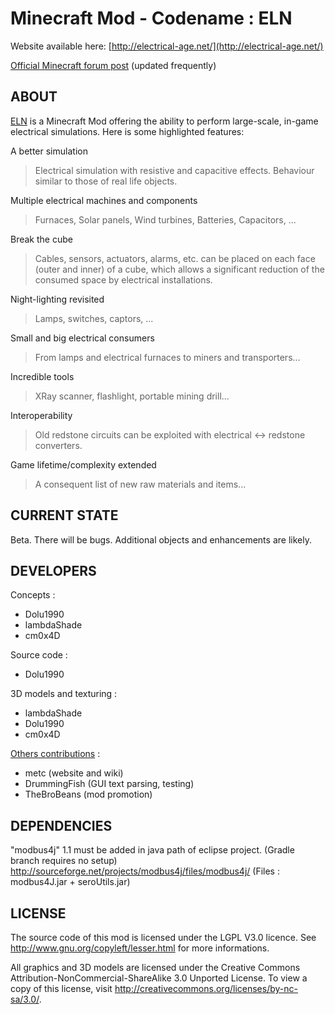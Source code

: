 # Minecraft Mod - Codename : ELN

Website available here: [http://electrical-age.net/](http://electrical-age.net/)

[Official Minecraft forum post](http://www.minecraftforum.net/topic/2741783-172forge-electrical-age-mod-beta-146/) (updated frequently)

## ABOUT
[ELN](http://electrical-age.net/) is a Minecraft Mod offering the ability to perform large-scale, in-game electrical simulations. Here is some highlighted features:

A better simulation
> Electrical simulation with resistive and capacitive effects. Behaviour similar to those of real life objects.
	
Multiple electrical machines and components
> Furnaces, Solar panels, Wind turbines, Batteries, Capacitors, ...
	
Break the cube
> Cables, sensors, actuators, alarms, etc. can be placed on each face (outer and inner) of a cube, which allows a significant reduction of the consumed space by electrical installations.
	
Night-lighting revisited
> Lamps, switches, captors, ...
	
Small and big electrical consumers
> From lamps and electrical furnaces to miners and transporters...

Incredible tools
> XRay scanner, flashlight, portable mining drill...

Interoperability
> Old redstone circuits can be exploited with electrical <-> redstone converters.
	
Game lifetime/complexity extended
> A consequent list of new raw materials and items...

## CURRENT STATE
Beta. There will be bugs.
Additional objects and enhancements are likely.

## DEVELOPERS
Concepts :
- Dolu1990
- lambdaShade
- cm0x4D

Source code :
- Dolu1990

3D models and texturing :
- lambdaShade
- Dolu1990
- cm0x4D

[Others contributions](https://github.com/Dolu1990/ElectricalAge/graphs/contributors) :
- metc (website and wiki)
- DrummingFish (GUI text parsing, testing)
- TheBroBeans (mod promotion)

## DEPENDENCIES
"modbus4j" 1.1 must be added in java path of eclipse project. (Gradle branch requires no setup)
http://sourceforge.net/projects/modbus4j/files/modbus4j/
(Files : modbus4J.jar + seroUtils.jar)

## LICENSE
The source code of this mod is licensed under the LGPL V3.0 licence. See http://www.gnu.org/copyleft/lesser.html for more informations.

All graphics and 3D models are licensed under the Creative Commons Attribution-NonCommercial-ShareAlike 3.0 Unported License. To view a copy of this license, visit http://creativecommons.org/licenses/by-nc-sa/3.0/.